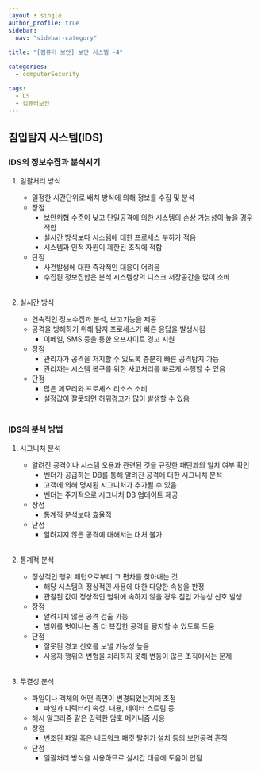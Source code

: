 ```yaml
---
layout : single
author_profile: true
sidebar: 
  nav: "sidebar-category"
  
title: "[컴퓨터 보안] 보안 시스템 -4"

categories:
  - computerSecurity

tags:
  - CS
  - 컴퓨터보안
---
```


## 침입탐지 시스템(IDS)

### IDS의 정보수집과 분석시기
1. 일괄처리 방식<br>
	- 일정한 시간단위로 배치 방식에 의해 정보를 수집 및 분석<br>
	- 장점<br>
		- 보안위협 수준이 낮고 단일공격에 의한 시스템의 손상 가능성이 높을 경우 적합<br>
		- 실시간 방식보다 시스템에 대한 프로세스 부하가 적음<br>
		- 시스템과 인적 자원이 제한된 조직에 적합<br>
	- 단점<br>
		- 사건발생에 대한 즉각적인 대응이 어려움<br>
		- 수집된 정보집합은 분석 시스템상의 디스크 저장공간을 많이 소비<br><br>

2. 실시간 방식<br>
	- 연속적인 정보수집과 분석, 보고기능을 제공<br>
	- 공격을 방해하기 위해 탐지 프로세스가 빠른 응답을 발생시킴<br>
		- 이메일, SMS 등을 통한 오프사이트 경고 지원<br>
	- 장점<br>
		- 관리자가 공격을 저지할 수 있도록 충분히 빠른 공격탐지 가능<br>
		- 관리자는 시스템 복구를 위한 사고처리를 빠르게 수행할 수 있음<br>
	- 단점<br>
		- 많은 메모리와 프로세스 리소스 소비<br>
		- 설정값이 잘못되면 허위경고가 많이 발생할 수 있음<br><br>

### IDS의 분석 방법
1. 시그니처 분석<br>
	- 알려진 공격이나 시스템 오용과 관련된 것을 규정한 패턴과의 일치 여부 확인<br>
		- 벤더가 공급하는 DB를 통해 알려진 공격에 대한 시그니처 분석<br>
		- 고객에 의해 명시된 시그니처가 추가될 수 있음<br>
		- 벤더는 주기적으로 시그니처 DB 업데이트 제공<br>
	- 장점<br>
		- 통계적 분석보다 효율적<br>
	- 단점<br>
		- 알려지지 않은 공격에 대해서는 대처 불가<br><br>

2. 통계적 분석<br>
	- 정상적인 행위 패턴으로부터 그 편차를 찾아내는 것<br>
		- 해당 시스템의 정상적인 사용에 대한 다양한 속성을 판정<br>
		- 관찰된 값이 정상적인 범위에 속하지 않을 경우 침입 가능성 신호 발생<br>
	- 장점<br>
		- 알려지지 않은 공격 검출 가능<br>
		- 범위를 벗어나는 좀 더 복잡한 공격을 탐지할 수 있도록 도움<br>
	- 단점<br>
		- 잘못된 경고 신호를 보낼 가능성 높음<br>
		- 사용자 행위의 변형을 처리하지 못해 변동이 많은 조직에서는 문제<br><br>

3. 무결성 분석<br>
	- 파일이나 객체의 어떤 측면이 변경되었는지에 초점<br>
		- 파일과 디렉터리 속성, 내용, 데이터 스트림 등<br>
	- 해시 알고리즘 같은 깅력한 암호 메커니즘 사용<br>
	- 장점<br>
		- 변조된 파일 혹은 네트워크 패킷 탈취기 설치 등의 보안공격 흔적
	- 단점<br>
		- 일괄처리 방식을 사용하므로 실시간 대응에 도움이 안됨<br><br>
